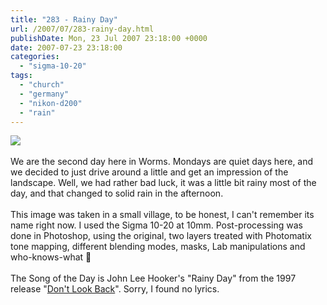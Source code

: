 ```yaml
---
title: "283 - Rainy Day"
url: /2007/07/283-rainy-day.html
publishDate: Mon, 23 Jul 2007 23:18:00 +0000
date: 2007-07-23 23:18:00
categories: 
  - "sigma-10-20"
tags: 
  - "church"
  - "germany"
  - "nikon-d200"
  - "rain"
---
```

<a href="https://d25zfm9zpd7gm5.cloudfront.net/1200x1200/2007/20070723_134726_ps.jpg"><img src="https://d25zfm9zpd7gm5.cloudfront.net/0600x0600/2007/20070723_134726_ps.jpg"/></a><br/><br/>We are the second day here in Worms. Mondays are quiet days here, and we decided to just drive around a little and get an impression of the landscape. Well, we had rather bad luck, it was a little bit rainy most of the day, and that changed to solid rain in the afternoon.<br/><br/>This image was taken in a small village, to be honest, I can't remember its name right now. I used the Sigma 10-20 at 10mm. Post-processing was done in Photoshop, using the original, two layers treated with Photomatix tone mapping, different blending modes, masks, Lab manipulations and who-knows-what 🙂<br/><br/>The Song of the Day is John Lee Hooker's "Rainy Day" from the 1997 release "<a href="http://www.amazon.com/Dont-Look-Back-John-Hooker/dp/B000000WD2" target="_blank">Don't Look Back</a>". Sorry, I found no lyrics.
